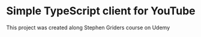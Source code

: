 # Simple TypeScript client for YouTube

This project was created along Stephen Griders course on Udemy